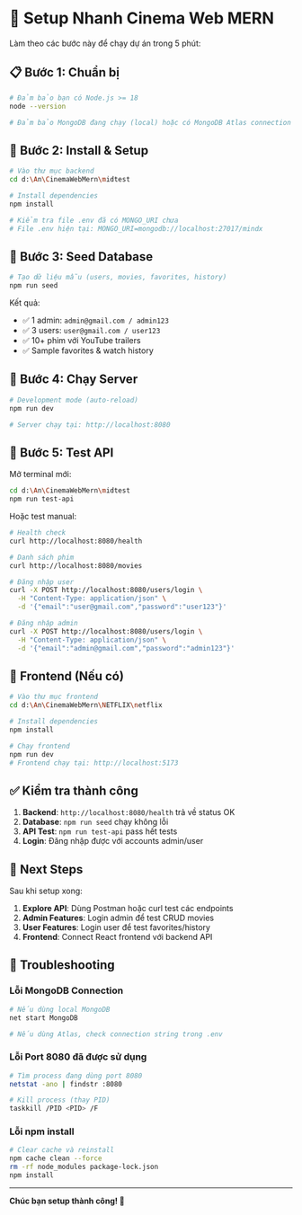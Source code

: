 # 🚀 Setup Nhanh Cinema Web MERN

Làm theo các bước này để chạy dự án trong 5 phút:

## 📋 Bước 1: Chuẩn bị
```bash
# Đảm bảo bạn có Node.js >= 18
node --version

# Đảm bảo MongoDB đang chạy (local) hoặc có MongoDB Atlas connection
```

## 🔧 Bước 2: Install & Setup
```bash
# Vào thư mục backend
cd d:\An\CinemaWebMern\midtest

# Install dependencies
npm install

# Kiểm tra file .env đã có MONGO_URI chưa
# File .env hiện tại: MONGO_URI=mongodb://localhost:27017/mindx
```

## 🌱 Bước 3: Seed Database
```bash
# Tạo dữ liệu mẫu (users, movies, favorites, history)
npm run seed
```

Kết quả:
- ✅ 1 admin: `admin@gmail.com / admin123`
- ✅ 3 users: `user@gmail.com / user123`
- ✅ 10+ phim với YouTube trailers
- ✅ Sample favorites & watch history

## 🚀 Bước 4: Chạy Server
```bash
# Development mode (auto-reload)
npm run dev

# Server chạy tại: http://localhost:8080
```

## 🧪 Bước 5: Test API
Mở terminal mới:
```bash
cd d:\An\CinemaWebMern\midtest
npm run test-api
```

Hoặc test manual:
```bash
# Health check
curl http://localhost:8080/health

# Danh sách phim
curl http://localhost:8080/movies

# Đăng nhập user
curl -X POST http://localhost:8080/users/login \
  -H "Content-Type: application/json" \
  -d '{"email":"user@gmail.com","password":"user123"}'

# Đăng nhập admin
curl -X POST http://localhost:8080/users/login \
  -H "Content-Type: application/json" \
  -d '{"email":"admin@gmail.com","password":"admin123"}'
```

## 📱 Frontend (Nếu có)
```bash
# Vào thư mục frontend
cd d:\An\CinemaWebMern\NETFLIX\netflix

# Install dependencies
npm install

# Chạy frontend
npm run dev
# Frontend chạy tại: http://localhost:5173
```

## ✅ Kiểm tra thành công

1. **Backend**: `http://localhost:8080/health` trả về status OK
2. **Database**: `npm run seed` chạy không lỗi
3. **API Test**: `npm run test-api` pass hết tests
4. **Login**: Đăng nhập được với accounts admin/user

## 🎯 Next Steps

Sau khi setup xong:

1. **Explore API**: Dùng Postman hoặc curl test các endpoints
2. **Admin Features**: Login admin để test CRUD movies
3. **User Features**: Login user để test favorites/history
4. **Frontend**: Connect React frontend với backend API

## 🐛 Troubleshooting

### Lỗi MongoDB Connection
```bash
# Nếu dùng local MongoDB
net start MongoDB

# Nếu dùng Atlas, check connection string trong .env
```

### Lỗi Port 8080 đã được sử dụng
```bash
# Tìm process đang dùng port 8080
netstat -ano | findstr :8080

# Kill process (thay PID)
taskkill /PID <PID> /F
```

### Lỗi npm install
```bash
# Clear cache và reinstall
npm cache clean --force
rm -rf node_modules package-lock.json
npm install
```

---

**Chúc bạn setup thành công! 🎉**
